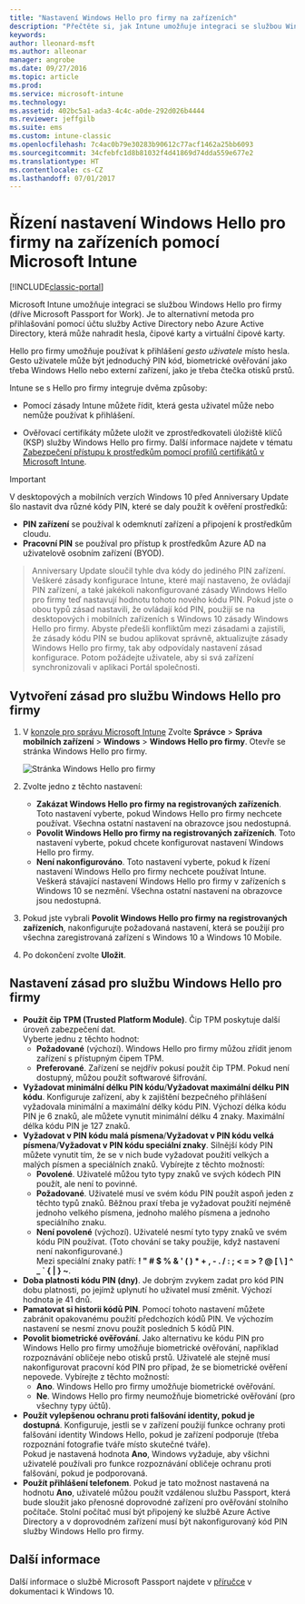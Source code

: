 ```yaml
---
title: "Nastavení Windows Hello pro firmy na zařízeních"
description: "Přečtěte si, jak Intune umožňuje integraci se službou Windows Hello pro firmy. Je to alternativní metoda pro přihlašování pomocí účtu služby Active Directory nebo Azure Active Directory, která může nahradit hesla, čipové karty a virtuální čipové karty."
keywords: 
author: lleonard-msft
ms.author: alleonar
manager: angrobe
ms.date: 09/27/2016
ms.topic: article
ms.prod: 
ms.service: microsoft-intune
ms.technology: 
ms.assetid: 402bc5a1-ada3-4c4c-a0de-292d026b4444
ms.reviewer: jeffgilb
ms.suite: ems
ms.custom: intune-classic
ms.openlocfilehash: 7c4ac0b79e30283b90612c77acf1462a25bb6093
ms.sourcegitcommit: 34cfebfc1d8b81032f4d41869d74dda559e677e2
ms.translationtype: HT
ms.contentlocale: cs-CZ
ms.lasthandoff: 07/01/2017
---
```

# <a name="control-windows-hello-for-business-settings-on-devices-with-microsoft-intune"></a>Řízení nastavení Windows Hello pro firmy na zařízeních pomocí Microsoft Intune

[!INCLUDE[classic-portal](../includes/classic-portal.md)]

Microsoft Intune umožňuje integraci se službou Windows Hello pro firmy (dříve Microsoft Passport for Work). Je to alternativní metoda pro přihlašování pomocí účtu služby Active Directory nebo Azure Active Directory, která může nahradit hesla, čipové karty a virtuální čipové karty.

Hello pro firmy umožňuje používat k přihlášení *gesto uživatele* místo hesla. Gesto uživatele může být jednoduchý PIN kód, biometrické ověřování jako třeba Windows Hello nebo externí zařízení, jako je třeba čtečka otisků prstů.

Intune se s Hello pro firmy integruje dvěma způsoby:

-   Pomocí zásady Intune můžete řídit, která gesta uživatel může nebo nemůže používat k přihlášení.

-   Ověřovací certifikáty můžete uložit ve zprostředkovateli úložiště klíčů (KSP) služby Windows Hello pro firmy. Další informace najdete v tématu [Zabezpečení přístupu k prostředkům pomocí profilů certifikátů v Microsoft Intune](secure-resource-access-with-certificate-profiles.md).

> [!IMPORTANT]
> V desktopových a mobilních verzích Windows 10 před Anniversary Update šlo nastavit dva různé kódy PIN, které se daly použít k ověření prostředků:
- **PIN zařízení** se používal k odemknutí zařízení a připojení k prostředkům cloudu.
- **Pracovní PIN** se používal pro přístup k prostředkům Azure AD na uživatelově osobním zařízení (BYOD).

>Anniversary Update sloučil tyhle dva kódy do jediného PIN zařízení.
Veškeré zásady konfigurace Intune, které mají nastaveno, že ovládají PIN zařízení, a také jakékoli nakonfigurované zásady Windows Hello pro firmy teď nastavují hodnotu tohoto nového kódu PIN.
Pokud jste o obou typů zásad nastavili, že ovládají kód PIN, použijí se na desktopových i mobilních zařízeních s Windows 10 zásady Windows Hello pro firmy.
Abyste předešli konfliktům mezi zásadami a zajistili, že zásady kódu PIN se budou aplikovat správně, aktualizujte zásady Windows Hello pro firmy, tak aby odpovídaly nastavení zásad konfigurace. Potom požádejte uživatele, aby si svá zařízení synchronizovali v aplikaci Portál společnosti.



## <a name="create-a-windows-hello-for-business-policy"></a>Vytvoření zásad pro službu Windows Hello pro firmy

1.  V [konzole pro správu Microsoft Intune](https://manage.microsoft.com) Zvolte **Správce** &gt; **Správa mobilních zařízení** &gt; **Windows** &gt; **Windows Hello pro firmy**. Otevře se stránka Windows Hello pro firmy.

    ![Stránka Windows Hello pro firmy](../media/passport.png)

2.  Zvolte jedno z těchto nastavení:
    - **Zakázat Windows Hello pro firmy na registrovaných zařízeních**. Toto nastavení vyberte, pokud Windows Hello pro firmy nechcete používat. Všechna ostatní nastavení na obrazovce jsou nedostupná.
    - **Povolit Windows Hello pro firmy na registrovaných zařízeních**. Toto nastavení vyberte, pokud chcete konfigurovat nastavení Windows Hello pro firmy.
    - **Není nakonfigurováno**. Toto nastavení vyberte, pokud k řízení nastavení Windows Hello pro firmy nechcete používat Intune. Veškerá stávající nastavení Windows Hello pro firmy v zařízeních s Windows 10 se nezmění. Všechna ostatní nastavení na obrazovce jsou nedostupná.
3.  Pokud jste vybrali **Povolit Windows Hello pro firmy na registrovaných zařízeních**, nakonfigurujte požadovaná nastavení, která se použijí pro všechna zaregistrovaná zařízení s Windows 10 a Windows 10 Mobile.
4.  Po dokončení zvolte **Uložit**.


## <a name="settings-for-the-windows-hello-for-business-policy"></a>Nastavení zásad pro službu Windows Hello pro firmy

- **Použít čip TPM (Trusted Platform Module)**. Čip TPM poskytuje další úroveň zabezpečení dat.<br>Vyberte jednu z těchto hodnot:
    - **Požadované** (výchozí). Windows Hello pro firmy můžou zřídit jenom zařízení s přístupným čipem TPM.
    - **Preferované**. Zařízení se nejdřív pokusí použít čip TPM. Pokud není dostupný, můžou použít softwarové šifrování.
- **Vyžadovat minimální délku PIN kódu**/**Vyžadovat maximální délku PIN kódu**. Konfiguruje zařízení, aby k zajištění bezpečného přihlášení vyžadovala minimální a maximální délky kódu PIN. Výchozí délka kódu PIN je 6 znaků, ale můžete vynutit minimální délku 4 znaky. Maximální délka kódu PIN je 127 znaků.
- **Vyžadovat v PIN kódu malá písmena**/**Vyžadovat v PIN kódu velká písmena**/**Vyžadovat v PIN kódu speciální znaky**. Silnější kódy PIN můžete vynutit tím, že se v nich bude vyžadovat použití velkých a malých písmen a speciálních znaků. Vybírejte z těchto možností:
    - **Povolené**. Uživatelé můžou tyto typy znaků ve svých kódech PIN použít, ale není to povinné.
    - **Požadované**. Uživatelé musí ve svém kódu PIN použít aspoň jeden z těchto typů znaků. Běžnou praxí třeba je vyžadovat použití nejméně jednoho velkého písmena, jednoho malého písmena a jednoho speciálního znaku.
    - **Není povolené** (výchozí). Uživatelé nesmí tyto typy znaků ve svém kódu PIN používat. (Toto chování se taky použije, když nastavení není nakonfigurované.)<br>Mezi speciální znaky patří: **! " # $ % &amp; ' ( ) &#42; + , - . / : ; &lt; = &gt; ? @ [ \ ] ^ _ &#96; { &#124; } ~**.
- **Doba platnosti kódu PIN (dny)**. Je dobrým zvykem zadat pro kód PIN dobu platnosti, po jejímž uplynutí ho uživatel musí změnit. Výchozí hodnota je 41 dnů.
- **Pamatovat si historii kódů PIN**. Pomocí tohoto nastavení můžete zabránit opakovanému použití předchozích kódů PIN. Ve výchozím nastavení se nesmí znovu použít posledních 5 kódů PIN.
- **Povolit biometrické ověřování**. Jako alternativu ke kódu PIN pro Windows Hello pro firmy umožňuje biometrické ověřování, například rozpoznávání obličeje nebo otisků prstů. Uživatelé ale stejně musí nakonfigurovat pracovní kód PIN pro případ, že se biometrické ověření nepovede. Vybírejte z těchto možností:
    - **Ano**. Windows Hello pro firmy umožňuje biometrické ověřování.
    - **Ne**. Windows Hello pro firmy neumožňuje biometrické ověřování (pro všechny typy účtů).
- **Použít vylepšenou ochranu proti falšování identity, pokud je dostupná**. Konfiguruje, jestli se v zařízení použijí funkce ochrany proti falšování identity Windows Hello, pokud je zařízení podporuje (třeba rozpoznání fotografie tváře místo skutečné tváře).<br>Pokud je nastavená hodnota **Ano**, Windows vyžaduje, aby všichni uživatelé používali pro funkce rozpoznávání obličeje ochranu proti falšování, pokud je podporovaná.
- **Použít přihlášení telefonem**. Pokud je tato možnost nastavená na hodnotu **Ano**, uživatelé můžou použít vzdálenou službu Passport, která bude sloužit jako přenosné doprovodné zařízení pro ověřování stolního počítače. Stolní počítač musí být připojený ke službě Azure Active Directory a v doprovodném zařízení musí být nakonfigurovaný kód PIN služby Windows Hello pro firmy.

## <a name="further-information"></a>Další informace
Další informace o službě Microsoft Passport najdete v [příručce](https://technet.microsoft.com/library/mt589441.aspx) v dokumentaci k Windows 10.

